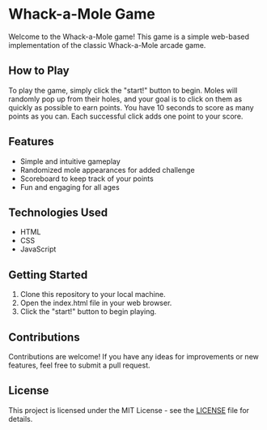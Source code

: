 # Whack-a-Mole Game

Welcome to the Whack-a-Mole game! This game is a simple web-based implementation of the classic Whack-a-Mole arcade game.

## How to Play

To play the game, simply click the "start!" button to begin. Moles will randomly pop up from their holes, and your goal is to click on them as quickly as possible to earn points. You have 10 seconds to score as many points as you can. Each successful click adds one point to your score.

## Features

- Simple and intuitive gameplay
- Randomized mole appearances for added challenge
- Scoreboard to keep track of your points
- Fun and engaging for all ages

## Technologies Used

- HTML
- CSS
- JavaScript

## Getting Started

1. Clone this repository to your local machine.
2. Open the index.html file in your web browser.
3. Click the "start!" button to begin playing.

## Contributions

Contributions are welcome! If you have any ideas for improvements or new features, feel free to submit a pull request.

## License

This project is licensed under the MIT License - see the [LICENSE](LICENSE) file for details.
